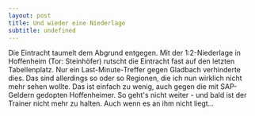 ```yaml
---
layout: post
title: Und wieder eine Niederlage
subtitle: undefined
---
```


Die Eintracht taumelt dem Abgrund entgegen. Mit der 1:2-Niederlage in Hoffenheim (Tor: Steinhöfer) rutscht die Eintracht fast auf den letzten Tabellenplatz. Nur ein Last-Minute-Treffer gegen Gladbach verhinderte dies. Das sind allerdings so oder so Regionen, die ich nun wirklich nicht mehr sehen wollte. Das ist einfach zu wenig, auch gegen die mit SAP-Geldern gedopten Hoffenheimer. So geht's nicht weiter - und bald ist der Trainer nicht mehr zu halten. Auch wenn es an ihm nicht liegt...


